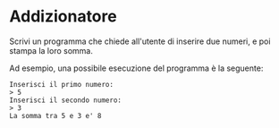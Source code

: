 # Addizionatore

Scrivi un programma che chiede all'utente di inserire due numeri, e poi stampa la loro somma. 

Ad esempio, una possibile esecuzione del programma è la seguente:
```
Inserisci il primo numero:
> 5
Inserisci il secondo numero:
> 3
La somma tra 5 e 3 e' 8
```
